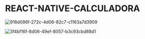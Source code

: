 # REACT-NATIVE-CALCULADORA

![916d096f-272c-4d06-82c7-c1163a7d3909](https://user-images.githubusercontent.com/53740747/75633094-d4403100-5be0-11ea-8b0a-e63b1ee43a61.jpg)




![3f4bf16f-8d06-49ef-8057-b3c93cbd88d1](https://user-images.githubusercontent.com/53740747/75633096-d73b2180-5be0-11ea-815d-e5180c8e0df1.jpg)
